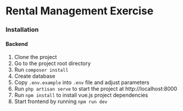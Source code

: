 # Rental Management Exercise

### Installation

#### Backend
1. Clone the project
2. Go to the project root directory
3. Run `composer install`
4. Create database
5. Copy `.env.example` into `.env` file and adjust parameters
6. Run `php artisan serve` to start the project at http://localhost:8000
7. Run `npm install` to install vue.js project dependencies
8. Start frontend by running `npm run dev`


